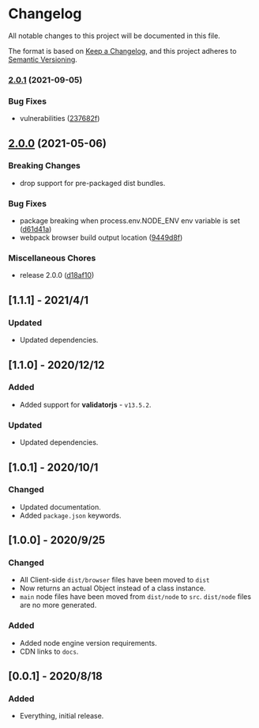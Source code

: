 # Changelog

All notable changes to this project will be documented in this file.

The format is based on [Keep a Changelog](https://keepachangelog.com/en/1.0.0/),
and this project adheres to [Semantic Versioning](https://semver.org/spec/v2.0.0.html).

### [2.0.1](https://www.github.com/oslllo/validator/compare/v2.0.0...v2.0.1) (2021-09-05)


### Bug Fixes

* vulnerabilities ([237682f](https://www.github.com/oslllo/validator/commit/237682fb4feb8f2d38c2ca96c5b440ca2be5a9d8))

## [2.0.0](https://www.github.com/oslllo/validator/compare/v1.1.1...v2.0.0) (2021-05-06)

### Breaking Changes

* drop support for pre-packaged dist bundles.

### Bug Fixes

* package breaking when process.env.NODE_ENV env variable is set ([d61d41a](https://www.github.com/oslllo/validator/commit/d61d41a6b93aeb1e9581212ffc58cfbd93a13baf))
* webpack browser build output location ([9449d8f](https://www.github.com/oslllo/validator/commit/9449d8f5f38bca5aeb5be41da73d87ce620d0de4))


### Miscellaneous Chores

* release 2.0.0 ([d18af10](https://www.github.com/oslllo/validator/commit/d18af1028fdfc0d27fa63f3fd99c1bcd042e1d47))

## [1.1.1] - 2021/4/1

### Updated

- Updated dependencies.

## [1.1.0] - 2020/12/12

### Added

- Added support for **validatorjs** - `v13.5.2`.

### Updated

- Updated dependencies.

## [1.0.1] - 2020/10/1

### Changed

- Updated documentation.
- Added `package.json` keywords.

## [1.0.0] - 2020/9/25

### Changed

- All Client-side `dist/browser` files have been moved to `dist`
- Now returns an actual Object instead of a class instance.
- `main` node files have been moved from `dist/node` to `src`. `dist/node` files are no more generated.

### Added

- Added node engine version requirements.
- CDN links to `docs`.

## [0.0.1] - 2020/8/18

### Added

- Everything, initial release.
